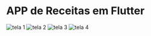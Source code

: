 # APP de Receitas em Flutter


![tela 1](https://user-images.githubusercontent.com/79226722/198270572-942e8435-aab6-4148-9bf3-051ee34c0fa4.png)
![tela 2](https://user-images.githubusercontent.com/79226722/198270575-0d859b63-d910-4489-8653-9dd20958c018.png)
![tela 3](https://user-images.githubusercontent.com/79226722/198270579-908799c1-6c4a-4926-9f06-518970ca9545.png)
![tela 4](https://user-images.githubusercontent.com/79226722/198270582-7d98b2ce-398e-4b9d-9811-d33ea7ae0065.png)
